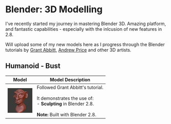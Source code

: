 # Blender: 3D Modelling

I've recently started my journey in mastering Blender 3D. Amazing platform, and fantastic capabilities - especially with the inlcusion of new features in 2.8.

Will upload some of my new models here as I progress through the Blender tutorials by [Grant Abbitt](http://gabbitt.co.uk/about-1/index.html), [Andrew Price](https://www.blenderguru.com/about) and other 3D artists.

## Humanoid - Bust
| Model | Model Description |
| --- | --- |
| ![Humanoid_Bust](/images/Humanoid_Bust_77x77.png) | Followed Grant Abbitt's tutorial. <br><br> It demonstrates the use of: <br>    - **Sculpting** in Blender 2.8. <br><br> **Note:** Built with Blender 2.8.|
